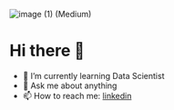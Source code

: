![image (1) (Medium)](https://user-images.githubusercontent.com/57296740/204586321-45e9b0a0-f6b8-4338-9b31-424e1015dd7d.png)


# Hi there 👋


- 🌱 I’m currently learning Data Scientist
- 💬 Ask me about anything
- 📫 How to reach me: [linkedin](https://www.linkedin.com/in/salmanfaishal/)

